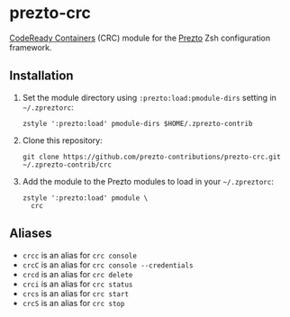 # prezto-crc

[CodeReady Containers](https://github.com/code-ready/crc) (CRC) module for the [Prezto](https://github.com/sorin-ionescu/prezto) Zsh configuration framework.

## Installation

1. Set the module directory using `:prezto:load:pmodule-dirs` setting in `~/.zpreztorc`:
    ```
    zstyle ':prezto:load' pmodule-dirs $HOME/.zprezto-contrib
    ```

2. Clone this repository:
    ```
    git clone https://github.com/prezto-contributions/prezto-crc.git ~/.zprezto-contrib/crc
    ```

3. Add the module to the Prezto modules to load in your `~/.zpreztorc`:
    ```
    zstyle ':prezto:load' pmodule \
      crc
    ```

## Aliases

- `crcc` is an alias for `crc console`
- `crcC` is an alias for `crc console --credentials`
- `crcd` is an alias for `crc delete`
- `crci` is an alias for `crc status`
- `crcs` is an alias for `crc start`
- `crcS` is an alias for `crc stop`
